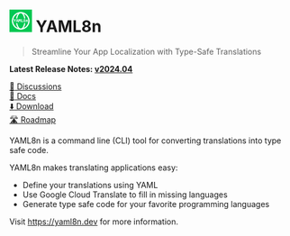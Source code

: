 # <img alt=logo src=yaml8n.png width=40px> YAML8n

> Streamline Your App Localization with Type-Safe Translations

**Latest Release Notes: [v2024.04](https://yaml8n.dev/blog/whats-new-202404/)**

[:speech_balloon: Discussions](https://github.com/candiddev/yaml8n/discussions)\
[:book: Docs](https://yaml8n.dev/docs/)\
[:arrow_down: Download](https://yaml8n.dev/docs/guides/install-yaml8n/)\
[:motorway: Roadmap](https://github.com/orgs/candiddev/projects/6/views/34)

YAML8n is a command line (CLI) tool for converting translations into type safe code.

YAML8n makes translating applications easy:

- Define your translations using YAML
- Use Google Cloud Translate to fill in missing languages
- Generate type safe code for your favorite programming languages

Visit https://yaml8n.dev for more information.
